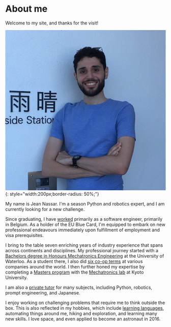 # About me

Welcome to my site, and thanks for the visit!

![Jean Nassar (Obligatory photo)](assets/images/jean.png){: style="width:200px;border-radius: 50%;"}


My name is Jean Nassar.
I'm a season Python and robotics expert, and I am currently looking for a new challenge.

Since graduating, I have [worked](cv/work_experience) primarily as a software engineer, primarily in Belgium.
As a holder of the EU Blue Card, I'm equipped to embark on new professional endeavours
immediately upon fulfillment of employment and visa prerequisites.

I bring to the table seven enriching years of industry experience that spans across continents and disciplines.
My professional journey started with a [Bachelors degree in Honours Mechatronics Engineering](cv/education/uwaterloo) at the University of Waterloo.
As a student there, I also did [six co-op terms](cv/work_experience/coop) at various companies around the world.
I then further honed my expertise by completing a [Masters program](cv/education/kyoto-u) with the [Mechatronics lab](http://www.mechatronics.me.kyoto-u.ac.jp/index.php?ml_lang=en) at Kyoto University.

I am also a [private tutor](cv/teaching_experience) for many subjects, including Python, robotics, prompt engineering, and Japanese.

I enjoy working on challenging problems that require me to think outside the box.
This is also reflected in my hobbies, which include
[learning languages](cv/languages), automating things around me, hiking and exploration, and learning many new skills.
I love space, and even applied to become an astronaut in 2016.
